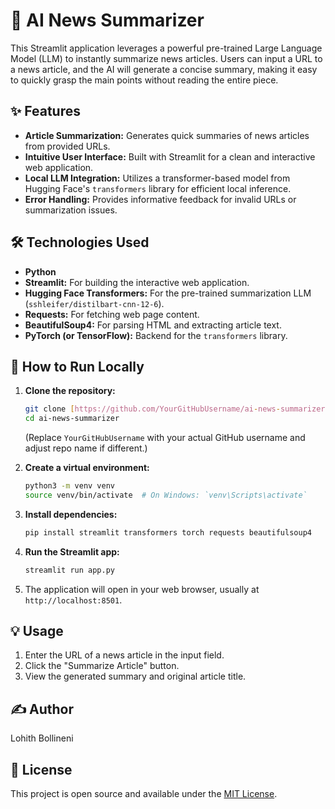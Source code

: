 # 📰 AI News Summarizer

This Streamlit application leverages a powerful pre-trained Large Language Model (LLM) to instantly summarize news articles. Users can input a URL to a news article, and the AI will generate a concise summary, making it easy to quickly grasp the main points without reading the entire piece.

## ✨ Features

* **Article Summarization:** Generates quick summaries of news articles from provided URLs.
* **Intuitive User Interface:** Built with Streamlit for a clean and interactive web application.
* **Local LLM Integration:** Utilizes a transformer-based model from Hugging Face's `transformers` library for efficient local inference.
* **Error Handling:** Provides informative feedback for invalid URLs or summarization issues.

## 🛠️ Technologies Used

* **Python**
* **Streamlit:** For building the interactive web application.
* **Hugging Face Transformers:** For the pre-trained summarization LLM (`sshleifer/distilbart-cnn-12-6`).
* **Requests:** For fetching web page content.
* **BeautifulSoup4:** For parsing HTML and extracting article text.
* **PyTorch (or TensorFlow):** Backend for the `transformers` library.

## 🚀 How to Run Locally

1.  **Clone the repository:**
    ```bash
    git clone [https://github.com/YourGitHubUsername/ai-news-summarizer.git](https://github.com/YourGitHubUsername/ai-news-summarizer.git)
    cd ai-news-summarizer
    ```
    (Replace `YourGitHubUsername` with your actual GitHub username and adjust repo name if different.)

2.  **Create a virtual environment:**
    ```bash
    python3 -m venv venv
    source venv/bin/activate  # On Windows: `venv\Scripts\activate`
    ```

3.  **Install dependencies:**
    ```bash
    pip install streamlit transformers torch requests beautifulsoup4
    ```

4.  **Run the Streamlit app:**
    ```bash
    streamlit run app.py
    ```

5.  The application will open in your web browser, usually at `http://localhost:8501`.

## 💡 Usage

1.  Enter the URL of a news article in the input field.
2.  Click the "Summarize Article" button.
3.  View the generated summary and original article title.

## ✍️ Author

Lohith Bollineni

## 📄 License

This project is open source and available under the [MIT License](https://opensource.org/licenses/MIT).
